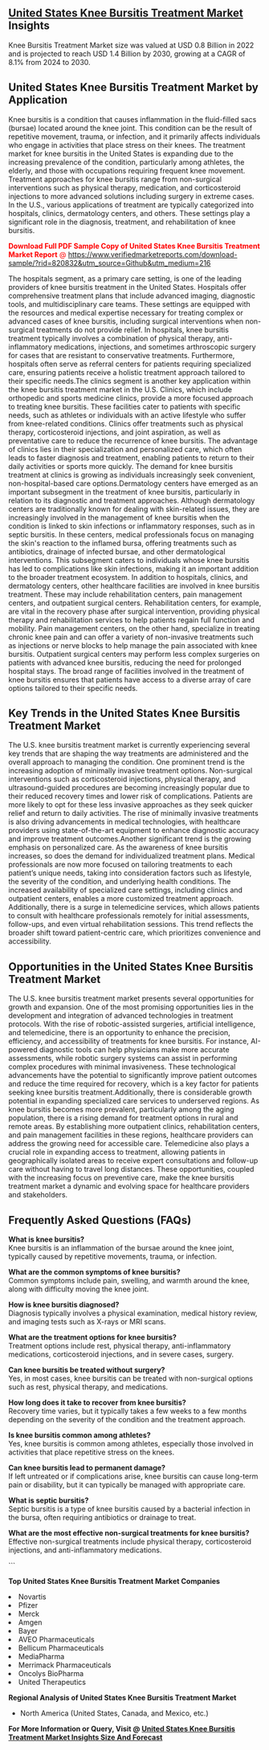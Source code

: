<h2><a href="https://www.verifiedmarketreports.com/download-sample/?rid=820832&amp;utm_source=Github&amp;utm_medium=216" target="_blank">United States Knee Bursitis Treatment Market</a> Insights</h2><p>Knee Bursitis Treatment Market size was valued at USD 0.8 Billion in 2022 and is projected to reach USD 1.4 Billion by 2030, growing at a CAGR of 8.1% from 2024 to 2030.</p><p><h2>United States Knee Bursitis Treatment Market by Application</h2><p>Knee bursitis is a condition that causes inflammation in the fluid-filled sacs (bursae) located around the knee joint. This condition can be the result of repetitive movement, trauma, or infection, and it primarily affects individuals who engage in activities that place stress on their knees. The treatment market for knee bursitis in the United States is expanding due to the increasing prevalence of the condition, particularly among athletes, the elderly, and those with occupations requiring frequent knee movement. Treatment approaches for knee bursitis range from non-surgical interventions such as physical therapy, medication, and corticosteroid injections to more advanced solutions including surgery in extreme cases. In the U.S., various applications of treatment are typically categorized into hospitals, clinics, dermatology centers, and others. These settings play a significant role in the diagnosis, treatment, and rehabilitation of knee bursitis. <p><span class=""><span style="color: #ff0000;"><strong>Download Full PDF Sample Copy of United States Knee Bursitis Treatment Market Report</strong> @ </span><a href="https://www.verifiedmarketreports.com/download-sample/?rid=820832&amp;utm_source=Github&amp;utm_medium=216" target="_blank">https://www.verifiedmarketreports.com/download-sample/?rid=820832&amp;utm_source=Github&amp;utm_medium=216</a></span></p>The hospitals segment, as a primary care setting, is one of the leading providers of knee bursitis treatment in the United States. Hospitals offer comprehensive treatment plans that include advanced imaging, diagnostic tools, and multidisciplinary care teams. These settings are equipped with the resources and medical expertise necessary for treating complex or advanced cases of knee bursitis, including surgical interventions when non-surgical treatments do not provide relief. In hospitals, knee bursitis treatment typically involves a combination of physical therapy, anti-inflammatory medications, injections, and sometimes arthroscopic surgery for cases that are resistant to conservative treatments. Furthermore, hospitals often serve as referral centers for patients requiring specialized care, ensuring patients receive a holistic treatment approach tailored to their specific needs.The clinics segment is another key application within the knee bursitis treatment market in the U.S. Clinics, which include orthopedic and sports medicine clinics, provide a more focused approach to treating knee bursitis. These facilities cater to patients with specific needs, such as athletes or individuals with an active lifestyle who suffer from knee-related conditions. Clinics offer treatments such as physical therapy, corticosteroid injections, and joint aspiration, as well as preventative care to reduce the recurrence of knee bursitis. The advantage of clinics lies in their specialization and personalized care, which often leads to faster diagnosis and treatment, enabling patients to return to their daily activities or sports more quickly. The demand for knee bursitis treatment at clinics is growing as individuals increasingly seek convenient, non-hospital-based care options.Dermatology centers have emerged as an important subsegment in the treatment of knee bursitis, particularly in relation to its diagnostic and treatment approaches. Although dermatology centers are traditionally known for dealing with skin-related issues, they are increasingly involved in the management of knee bursitis when the condition is linked to skin infections or inflammatory responses, such as in septic bursitis. In these centers, medical professionals focus on managing the skin's reaction to the inflamed bursa, offering treatments such as antibiotics, drainage of infected bursae, and other dermatological interventions. This subsegment caters to individuals whose knee bursitis has led to complications like skin infections, making it an important addition to the broader treatment ecosystem. In addition to hospitals, clinics, and dermatology centers, other healthcare facilities are involved in knee bursitis treatment. These may include rehabilitation centers, pain management centers, and outpatient surgical centers. Rehabilitation centers, for example, are vital in the recovery phase after surgical intervention, providing physical therapy and rehabilitation services to help patients regain full function and mobility. Pain management centers, on the other hand, specialize in treating chronic knee pain and can offer a variety of non-invasive treatments such as injections or nerve blocks to help manage the pain associated with knee bursitis. Outpatient surgical centers may perform less complex surgeries on patients with advanced knee bursitis, reducing the need for prolonged hospital stays. The broad range of facilities involved in the treatment of knee bursitis ensures that patients have access to a diverse array of care options tailored to their specific needs.<h2>Key Trends in the United States Knee Bursitis Treatment Market</h2><p>The U.S. knee bursitis treatment market is currently experiencing several key trends that are shaping the way treatments are administered and the overall approach to managing the condition. One prominent trend is the increasing adoption of minimally invasive treatment options. Non-surgical interventions such as corticosteroid injections, physical therapy, and ultrasound-guided procedures are becoming increasingly popular due to their reduced recovery times and lower risk of complications. Patients are more likely to opt for these less invasive approaches as they seek quicker relief and return to daily activities. The rise of minimally invasive treatments is also driving advancements in medical technologies, with healthcare providers using state-of-the-art equipment to enhance diagnostic accuracy and improve treatment outcomes.Another significant trend is the growing emphasis on personalized care. As the awareness of knee bursitis increases, so does the demand for individualized treatment plans. Medical professionals are now more focused on tailoring treatments to each patient’s unique needs, taking into consideration factors such as lifestyle, the severity of the condition, and underlying health conditions. The increased availability of specialized care settings, including clinics and outpatient centers, enables a more customized treatment approach. Additionally, there is a surge in telemedicine services, which allows patients to consult with healthcare professionals remotely for initial assessments, follow-ups, and even virtual rehabilitation sessions. This trend reflects the broader shift toward patient-centric care, which prioritizes convenience and accessibility.<h2>Opportunities in the United States Knee Bursitis Treatment Market</h2><p>The U.S. knee bursitis treatment market presents several opportunities for growth and expansion. One of the most promising opportunities lies in the development and integration of advanced technologies in treatment protocols. With the rise of robotic-assisted surgeries, artificial intelligence, and telemedicine, there is an opportunity to enhance the precision, efficiency, and accessibility of treatments for knee bursitis. For instance, AI-powered diagnostic tools can help physicians make more accurate assessments, while robotic surgery systems can assist in performing complex procedures with minimal invasiveness. These technological advancements have the potential to significantly improve patient outcomes and reduce the time required for recovery, which is a key factor for patients seeking knee bursitis treatment.Additionally, there is considerable growth potential in expanding specialized care services to underserved regions. As knee bursitis becomes more prevalent, particularly among the aging population, there is a rising demand for treatment options in rural and remote areas. By establishing more outpatient clinics, rehabilitation centers, and pain management facilities in these regions, healthcare providers can address the growing need for accessible care. Telemedicine also plays a crucial role in expanding access to treatment, allowing patients in geographically isolated areas to receive expert consultations and follow-up care without having to travel long distances. These opportunities, coupled with the increasing focus on preventive care, make the knee bursitis treatment market a dynamic and evolving space for healthcare providers and stakeholders.<h2>Frequently Asked Questions (FAQs)</h2><p><b>What is knee bursitis?</b><br>Knee bursitis is an inflammation of the bursae around the knee joint, typically caused by repetitive movements, trauma, or infection.</p><p><b>What are the common symptoms of knee bursitis?</b><br>Common symptoms include pain, swelling, and warmth around the knee, along with difficulty moving the knee joint.</p><p><b>How is knee bursitis diagnosed?</b><br>Diagnosis typically involves a physical examination, medical history review, and imaging tests such as X-rays or MRI scans.</p><p><b>What are the treatment options for knee bursitis?</b><br>Treatment options include rest, physical therapy, anti-inflammatory medications, corticosteroid injections, and in severe cases, surgery.</p><p><b>Can knee bursitis be treated without surgery?</b><br>Yes, in most cases, knee bursitis can be treated with non-surgical options such as rest, physical therapy, and medications.</p><p><b>How long does it take to recover from knee bursitis?</b><br>Recovery time varies, but it typically takes a few weeks to a few months depending on the severity of the condition and the treatment approach.</p><p><b>Is knee bursitis common among athletes?</b><br>Yes, knee bursitis is common among athletes, especially those involved in activities that place repetitive stress on the knees.</p><p><b>Can knee bursitis lead to permanent damage?</b><br>If left untreated or if complications arise, knee bursitis can cause long-term pain or disability, but it can typically be managed with appropriate care.</p><p><b>What is septic bursitis?</b><br>Septic bursitis is a type of knee bursitis caused by a bacterial infection in the bursa, often requiring antibiotics or drainage to treat.</p><p><b>What are the most effective non-surgical treatments for knee bursitis?</b><br>Effective non-surgical treatments include physical therapy, corticosteroid injections, and anti-inflammatory medications.</p>```</p><p><strong>Top United States Knee Bursitis Treatment Market Companies</strong></p><div data-test-id=""><p><li>Novartis</li><li> Pfizer</li><li> Merck</li><li> Amgen</li><li> Bayer</li><li> AVEO Pharmaceuticals</li><li> Bellicum Pharmaceuticals</li><li> MediaPharma</li><li> Merrimack Pharmaceuticals</li><li> Oncolys BioPharma</li><li> United Therapeutics</li></p><div><strong>Regional Analysis of&nbsp;United States Knee Bursitis Treatment Market</strong></div><ul><li dir="ltr"><p dir="ltr">North America&nbsp;(United States, Canada, and Mexico, etc.)</p></li></ul><p><strong>For More Information or Query, Visit @&nbsp;</strong><strong><a href="https://www.verifiedmarketreports.com/product/knee-bursitis-treatment-market/?utm_source=Github&amp;utm_medium=216" target="_blank">United States Knee Bursitis Treatment Market Insights Size And Forecast</a></strong></p></div>
